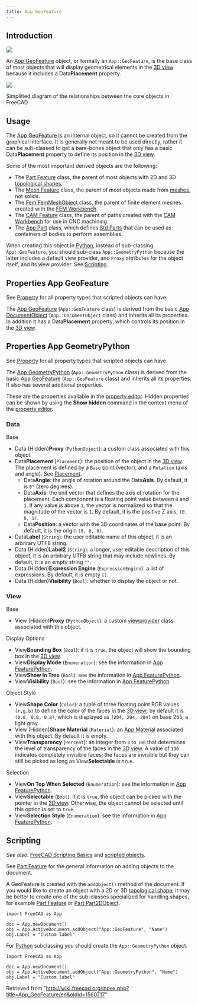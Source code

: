 ```yaml
---
title: App GeoFeature
---
```


## Introduction

![](/images/Feature.svg)

An [App GeoFeature](/App_GeoFeature "App GeoFeature") object, or formally an `App::GeoFeature`, is the base class of most objects that will display geometrical elements in the [3D view](/3D_view "3D view") because it includes a Data**Placement** property.

![](/images/FreeCAD_core_objects.svg)

Simplified diagram of the relationships between the core objects in FreeCAD

## Usage

The [App GeoFeature](/App_GeoFeature "App GeoFeature") is an internal object, so it cannot be created from the graphical interface. It is generally not meant to be used directly, rather it can be sub-classed to get a bare-bones object that only has a basic Data**Placement** property to define its position in the [3D view](/3D_view "3D view").

Some of the most important derived objects are the following:

- The [Part Feature](/Part_Feature "Part Feature") class, the parent of most objects with 2D and 3D [topological shapes](/Part_TopoShape "Part TopoShape").
- The [Mesh Feature](/Mesh_Feature "Mesh Feature") class, the parent of most objects made from [meshes](/Mesh_MeshObject "Mesh MeshObject"), not solids.
- The [Fem FemMeshObject](/FEM_Mesh "FEM Mesh") class, the parent of finite element meshes created with the [FEM Workbench](/FEM_Workbench "FEM Workbench").
- The [CAM Feature](/index.php?title=CAM_Feature&action=edit&redlink=1 "CAM Feature (page does not exist)") class, the parent of paths created with the [CAM Workbench](/CAM_Workbench "CAM Workbench") for use in CNC machining.
- The [App Part](/App_Part "App Part") class, which defines [Std Parts](/Std_Part "Std Part") that can be used as containers of bodies to perform assemblies.

When creating this object in [Python](/Python "Python"), instead of sub-classing `App::GeoFeature`, you should sub-class `App::GeometryPython` because the latter includes a default view provider, and `Proxy` attributes for the object itself, and its view provider. See [Scripting](/App_GeoFeature#Scripting "App GeoFeature").

## Properties App GeoFeature

See [Property](/Property "Property") for all property types that scripted objects can have.

The [App GeoFeature](/App_GeoFeature "App GeoFeature") (`App::GeoFeature` class) is derived from the basic [App DocumentObject](/App_DocumentObject "App DocumentObject") (`App::DocumentObject` class) and inherits all its properties. In addition it has a Data**Placement** property, which controls its position in the [3D view](/3D_view "3D view").

## Properties App GeometryPython

See [Property](/Property "Property") for all property types that scripted objects can have.

The [App GeometryPython](/App_GeoFeature "App GeoFeature") (`App::GeometryPython` class) is derived from the basic [App GeoFeature](/App_GeoFeature "App GeoFeature") (`App::GeoFeature` class) and inherits all its properties. It also has several additional properties.

These are the properties available in the [property editor](/Property_editor "Property editor"). Hidden properties can be shown by using the **Show hidden** command in the context menu of the [property editor](/Property_editor "Property editor").

### Data

Base

- Data (Hidden)**Proxy** (`PythonObject`): a custom class associated with this object.
- Data**Placement** (`Placement`): the position of the object in the [3D view](/3D_view "3D view"). The placement is defined by a `Base` point (vector), and a `Rotation` (axis and angle). See [Placement](/Placement "Placement").
  - Data**Angle**: the angle of rotation around the Data**Axis**. By default, it is `0°` (zero degrees).
  - Data**Axis**: the unit vector that defines the axis of rotation for the placement. Each component is a floating point value between `0` and `1`. If any value is above `1`, the vector is normalized so that the magnitude of the vector is `1`. By default, it is the positive Z axis, `(0, 0, 1)`.
  - Data**Position**: a vector with the 3D coordinates of the base point. By default, it is the origin `(0, 0, 0)`.
- Data**Label** (`String`): the user editable name of this object, it is an arbitrary UTF8 string.
- Data (Hidden)**Label2** (`String`): a longer, user editable description of this object, it is an arbitrary UTF8 string that may include newlines. By default, it is an empty string `""`.
- Data (Hidden)**Expression Engine** (`ExpressionEngine`): a list of expressions. By default, it is empty `[]`.
- Data (Hidden)**Visibility** (`Bool`): whether to display the object or not.

### View

Base

- View (Hidden)**Proxy** (`PythonObject`): a custom [viewprovider](/Viewprovider "Viewprovider") class associated with this object.

Display Options

- View**Bounding Box** (`Bool`): if it is `true`, the object will show the bounding box in the [3D view](/3D_view "3D view").
- View**Display Mode** (`Enumeration`): see the information in [App FeaturePython](/App_FeaturePython "App FeaturePython").
- View**Show In Tree** (`Bool`): see the information in [App FeaturePython](/App_FeaturePython "App FeaturePython").
- View**Visibility** (`Bool`): see the information in [App FeaturePython](/App_FeaturePython "App FeaturePython").

Object Style

- View**Shape Color** (`Color`): a tuple of three floating point RGB values `(r,g,b)` to define the color of the faces in the [3D view](/3D_view "3D view"); by default it is `(0.8, 0.8, 0.8)`, which is displayed as `[204, 204, 204]` on base 255, a light gray .
- View (Hidden)**Shape Material** (`Material`): an [App Material](/index.php?title=App_Material&action=edit&redlink=1 "App Material (page does not exist)") associated with this object. By default it is empty.
- View**Transparency** (`Percent`): an integer from `0` to `100` that determines the level of transparency of the faces in the [3D view](/3D_view "3D view"). A value of `100` indicates completely invisible faces; the faces are invisible but they can still be picked as long as View**Selectable** is `true`.

Selection

- View**On Top When Selected** (`Enumeration`): see the information in [App FeaturePython](/App_FeaturePython "App FeaturePython").
- View**Selectable** (`Bool`): if it is `true`, the object can be picked with the pointer in the [3D view](/3D_view "3D view"). Otherwise, the object cannot be selected until this option is set to `true`.
- View**Selection Style** (`Enumeration`): see the information in [App FeaturePython](/App_FeaturePython "App FeaturePython").

## Scripting

_See also:_ [FreeCAD Scripting Basics](/FreeCAD_Scripting_Basics "FreeCAD Scripting Basics") and [scripted objects](/Scripted_objects "Scripted objects").

See [Part Feature](/Part_Feature "Part Feature") for the general information on adding objects to the document.

A GeoFeature is created with the `addObject()` method of the document. If you would like to create an object with a 2D or 3D [topological shape](/Part_TopoShape "Part TopoShape"), it may be better to create one of the sub-classes specialized for handling shapes, for example [Part Feature](/Part_Feature "Part Feature") or [Part Part2DObject](/Part_Part2DObject "Part Part2DObject").

```
import FreeCAD as App

doc = App.newDocument()
obj = App.ActiveDocument.addObject("App::GeoFeature", "Name")
obj.Label = "Custom label"

```

For [Python](/Python "Python") subclassing you should create the `App::GeometryPython` object.

```
import FreeCAD as App

doc = App.newDocument()
obj = App.ActiveDocument.addObject("App::GeometryPython", "Name")
obj.Label = "Custom label"

```

Retrieved from "<http://wiki.freecad.org/index.php?title=App_GeoFeature/en&oldid=1560717>"
